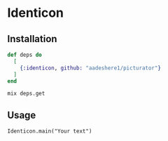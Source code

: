# Identicon


## Installation


```elixir
def deps do
  [
    {:identicon, github: "aadeshere1/picturator"}
  ]
end
```

`mix deps.get`

## Usage

```
Identicon.main("Your text")
```